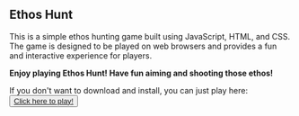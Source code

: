 
<h2 align="">Ethos Hunt</h2>
This is a simple ethos hunting game built using JavaScript, HTML, and CSS. The game is designed to be played on web browsers and provides a fun and interactive experience for players.
<b><p>Enjoy playing Ethos Hunt! Have fun aiming and shooting those ethos! </p></b>
If you don't want to download and install, you can just play here:
<button><a href="https://ethoshunt.vercel.app/" target="_blank">Click here to
play!</a></button>
